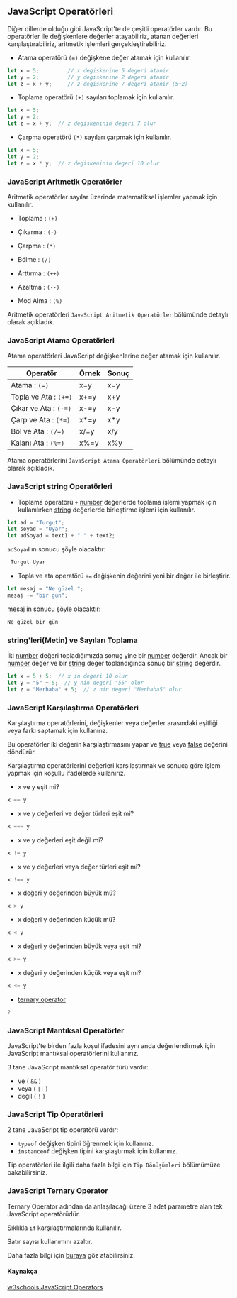 ## JavaScript Operatörleri
Diğer dillerde olduğu gibi JavaScript'te de çeşitli operatörler vardır. Bu operatörler ile değişkenlere değerler atayabiliriz, atanan değerleri karşılaştırabiliriz, aritmetik işlemleri gerçekleştirebiliriz.

- Atama operatörü `(=)` değişkene değer atamak için kullanılır.

```javascript
let x = 5;         // x degiskenine 5 degeri atanir
let y = 2;         // y degiskenine 2 degeri atanir
let z = x + y;     // z degiskenine 7 degeri atanir (5+2)
```

- Toplama operatörü `(+)` sayıları toplamak için kullanılır.

```javascript
let x = 5;
let y = 2;
let z = x + y;  // z degiskeninin degeri 7 olur
```
- Çarpma operatörü `(*)` sayıları çarpmak için kullanılır.

```javascript
let x = 5;
let y = 2;
let z = x * y;  // z degiskeninin degeri 10 olur
```
### JavaScript Aritmetik Operatörler
Aritmetik operatörler sayılar üzerinde matematiksel işlemler yapmak için kullanılır.

- Toplama : `(+)`

- Çıkarma : `(-)`

- Çarpma : `(*)`

- Bölme : `(/)`

- Arttırma : `(++)`

- Azaltma : `(--)`

- Mod Alma : `(%)`

Aritmetik operatörleri `JavaScript Aritmetik Operatörler` bölümünde detaylı olarak açıkladık.

### JavaScript Atama Operatörleri
Atama operatörleri JavaScript değişkenlerine değer atamak için kullanılır.

| Operatör              | Örnek | Sonuç |
|-----------------------|-------|-------|
| Atama : `(=)`         | x=y   | x=y   |
| Topla ve Ata : `(+=)` | x+=y  | x+y   |
| Çıkar ve Ata : `(-=)` | x-=y  |  x-y  |
| Çarp ve Ata : `(*=)`  | x*=y  | x*y   |
| Böl ve Ata : `(/=)`   | x/=y  | x/y   |
| Kalanı Ata : `(%=)`   | x%=y  | x%y   |

Atama operatörlerini `JavaScript Atama Operatörleri` bölümünde detaylı olarak açıkladık.

### JavaScript string Operatörleri
- Toplama operatörü `+` [number](## "sayısal") değerlerde toplama işlemi yapmak için kullanılırken [string](## "metinsel") değerlerde birleştirme işlemi için kullanılır.

```javascript
let ad = "Turgut";
let soyad = "Uyar";
let adSoyad = text1 + " " + text2;
```
`adSoyad` ın sonucu şöyle olacaktır:
```javascript
 Turgut Uyar
 ```

- Topla ve ata operatörü `+=` değişkenin değerini yeni bir değer ile birleştirir.

```javascript
let mesaj = "Ne güzel ";
mesaj += "bir gün";
```
mesaj in sonucu şöyle olacaktır:

```javascript
Ne güzel bir gün
```

### string'leri(Metin) ve Sayıları Toplama
İki [number](## "sayısal") değeri topladığımızda sonuç yine bir [number](## "sayısal") değerdir. Ancak bir [number](## "sayısal") değer ve bir [string](## "metinsel") değer toplandığında sonuç bir [string](## "metinsel") değerdir.

```javascript
let x = 5 + 5;  // x in degeri 10 olur
let y = "5" + 5;  // y nin degeri "55" olur
let z = "Merhaba" + 5;  // z nin degeri "Merhaba5" olur
```

### JavaScript Karşılaştırma Operatörleri
Karşılaştırma operatörlerini, değişkenler veya değerler arasındaki eşitliği veya farkı saptamak için kullanırız.

Bu operatörler iki değerin karşılaştırmasını yapar ve [true](## "doğru") veya [false](## "yanlış") değerini döndürür.

Karşılaştırma operatörlerini değerleri karşılaştırmak ve sonuca göre işlem yapmak için koşullu ifadelerde kullanırız.

- x ve y eşit mi?
```javascript
x == y
```
- x ve y değerleri ve değer türleri eşit mi?
```javascript
x === y
```
- x ve y değerleri eşit değil mi?
```javascript
x != y
```
- x ve y değerleri veya değer türleri eşit mi?
```javascript
x !== y
```
- x değeri y değerinden büyük mü?
```javascript
x > y
```
- x değeri y değerinden küçük mü?
```javascript
x < y
```
- x değeri y değerinden büyük veya eşit mi?
```javascript
x >= y
```
- x değeri y değerinden küçük veya eşit mi?
```javascript
x <= y
```
- [ternary operator](## "kısaltılmış koşul operatörü")
```javascript
?
```

### JavaScript Mantıksal Operatörler
JavaScript'te birden fazla koşul ifadesini aynı anda değerlendirmek için JavaScript mantıksal operatörlerini kullanırız. 

3 tane JavaScript mantıksal operatör türü vardır:

- ve ( `&&` )
- veya ( `||` )
- değil ( `!` )

### JavaScript Tip Operatörleri
2 tane JavaScript tip operatörü vardır:

- `typeof` değişken tipini öğrenmek için kullanırız.
- `instanceof` değişken tipini karşılaştırmak için kullanırız.

Tip operatörleri ile ilgili daha fazla bilgi için `Tip Dönüşümleri` bölümümüze bakabilirsiniz.

### JavaScript Ternary Operator
Ternary Operator  adından da anlaşılacağı üzere 3 adet parametre alan tek JavaScript operatörüdür. 

Sıklıkla `if` karşılaştırmalarında kullanılır.

Satır sayısı kullanımını azaltır.

Daha fazla bilgi için [buraya](https://muratdogan.medium.com/javascript-hap-yaz%C4%B1s%C4%B1-ternary-operator-2788782189fb) göz atabilirsiniz.

#### Kaynakça
[w3schools JavaScript Operators](https://www.w3schools.com/js/js_operators.asp)

